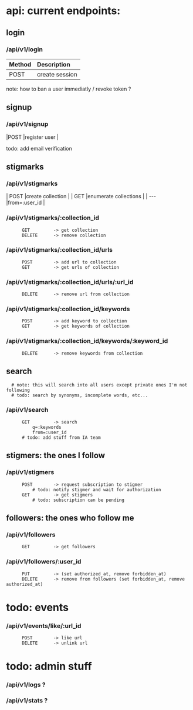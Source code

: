# api: current endpoints:

## login

### /api/v1/login

| Method | Description |
| :-- | :-- |
| POST | create session |

note: how to ban a user immediatly / revoke token ?

## signup

### /api/v1/signup
|POST   |register user      |

todo: add email verification

## stigmarks

### /api/v1/stigmarks
| POST   |create collection      |
| GET    |enumerate collections  |
| ---    |from=:user_id          |

### /api/v1/stigmarks/:collection_id
          GET         -> get collection
          DELETE      -> remove collection
### /api/v1/stigmarks/:collection_id/urls
          POST        -> add url to collection
          GET         -> get urls of collection
### /api/v1/stigmarks/:collection_id/urls/:url_id
          DELETE      -> remove url from collection
### /api/v1/stigmarks/:collection_id/keywords
          POST        -> add keyword to collection
          GET         -> get keywords of collection
### /api/v1/stigmarks/:collection_id/keywords/:keyword_id
          DELETE      -> remove keywords from collection

## search          

      # note: this will search into all users except private ones I'm not following
      # todo: search by synonyms, incomplete words, etc...
### /api/v1/search
          GET         -> search
              q=:keywords
              from=:user_id
          # todo: add stuff from IA team

## stigmers: the ones I follow

### /api/v1/stigmers        
          POST        -> request subscription to stigmer
              # todo: notify stigmer and wait for authorization
          GET         -> get stigmers
              # todo: subscription can be pending

## followers: the ones who follow me

### /api/v1/followers
          GET         -> get followers
### /api/v1/followers/:user_id
          PUT         -> (set authorized_at, remove forbidden_at)
          DELETE      -> remove from followers (set forbidden_at, remove authorized_at)

# todo: events

### /api/v1/events/like/:url_id
          POST        -> like url
          DELETE      -> unlink url

# todo: admin stuff
      
### /api/v1/logs ?
### /api/v1/stats ?